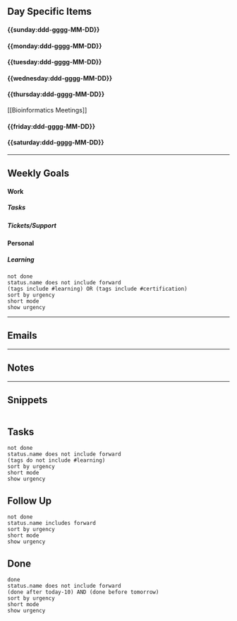 ## Day Specific Items
#### {{sunday:ddd-gggg-MM-DD}}
#### {{monday:ddd-gggg-MM-DD}}
#### {{tuesday:ddd-gggg-MM-DD}}
#### {{wednesday:ddd-gggg-MM-DD}}
#### {{thursday:ddd-gggg-MM-DD}}
[[Bioinformatics Meetings]]
#### {{friday:ddd-gggg-MM-DD}}
#### {{saturday:ddd-gggg-MM-DD}}
---
## Weekly Goals
#### Work
##### Tasks
##### Tickets/Support
#### Personal
##### Learning
```tasks
not done 
status.name does not include forward
(tags include #learning) OR (tags include #certification)
sort by urgency
short mode
show urgency
```
---
## Emails
---
## Notes
---
## Snippets 
```
```
## Tasks
```tasks
not done 
status.name does not include forward
(tags do not include #learning)
sort by urgency
short mode
show urgency
```
## Follow Up
```tasks
not done 
status.name includes forward
sort by urgency
short mode
show urgency
```
## Done 
```tasks
done 
status.name does not include forward
(done after today-10) AND (done before tomorrow)
sort by urgency
short mode
show urgency
```